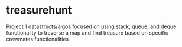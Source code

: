 # treasurehunt
Project 1 datastructs/algos focused on using stack, queue, and deque functionality to traverse a map and find treasure based on specific crewmates functionalities
